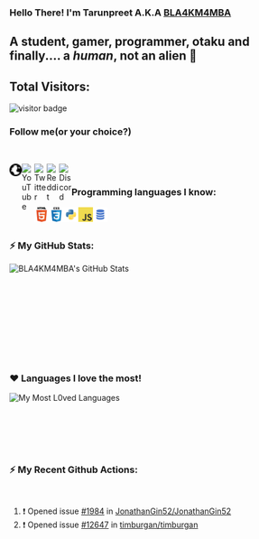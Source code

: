 ### Hello There! I'm Tarunpreet A.K.A [BLA4KM4MBA][website]

## A student, gamer, programmer, otaku and finally.... a *human*, not an alien 🤣

## Total Visitors:

<img src="https://profile-counter.glitch.me/BLA4KM4MBA/count.svg" alt="visitor badge"/>

### Follow me(or your choice?)

<br>

[<img align="left" alt="website" width="22px" src="https://raw.githubusercontent.com/iconic/open-iconic/master/svg/globe.svg" />][website]
[<img align="left" alt="YouTube" width="22px" src="https://cdn.jsdelivr.net/npm/simple-icons@v3/icons/youtube.svg" />][youtube]
[<img align="left" alt="Twitter" width="22px" src="https://simpleicons.org/icons/twitter.svg" />][twitter]
[<img align="left" alt="Reddit" width="22px" src="https://simpleicons.org/icons/reddit.svg" />][reddit]
[<img align="left" alt="Discord" width="22px" src="https://simpleicons.org/icons/discord.svg" />][discord]

<br>

### Programming languages I know:

[<img align="left" alt="HTML5" width="26px" src="https://raw.githubusercontent.com/github/explore/80688e429a7d4ef2fca1e82350fe8e3517d3494d/topics/html/html.png" />](https://en.wikipedia.org/wiki/HTML5)
[<img align="left" alt="CSS" width="26px" src="https://raw.githubusercontent.com/github/explore/80688e429a7d4ef2fca1e82350fe8e3517d3494d/topics/css/css.png"/>](https://en.wikipedia.org/wiki/CSS)
[<img align="left" alt="Python" width="26px" src="https://raw.githubusercontent.com/github/explore/80688e429a7d4ef2fca1e82350fe8e3517d3494d/topics/python/python.png"  />](https://en.wikipedia.org/wiki/Python_(programming_language))
[<img align="left" alt="JavScript" width="26px" src="https://raw.githubusercontent.com/github/explore/80688e429a7d4ef2fca1e82350fe8e3517d3494d/topics/javascript/javascript.png"/>](https://en.wikipedia.org/wiki/JavaScript)
[<img align="left" alt="SQL" width="26px" src="https://raw.githubusercontent.com/github/explore/80688e429a7d4ef2fca1e82350fe8e3517d3494d/topics/sql/sql.png"/>](https://en.wikipedia.org/wiki/SQL)

<br />
<br />


### :zap: My GitHub Stats:

  <img align="left" alt="BLA4KM4MBA's GitHub Stats" src="https://github-readme-stats.vercel.app/api?username=BLA4KM4MBA&theme=tokyonight" />

<br />
<br />
<br />
<br />
<br />
<br />
<br />
<br />
<br />
<br />

### :heart: Languages I love the most!

  <img align="left" alt="My Most L0ved Languages" src="https://github-readme-stats.vercel.app/api/top-langs/?username=BLA4KM4MBA&"/>

<br />
<br />
<br />
<br />
<br />
<br />

### ⚡ My Recent Github Actions:

<br />


<!--START_SECTION:activity-->
1. ❗️ Opened issue [#1984](https://github.com/JonathanGin52/JonathanGin52/issues/1984) in [JonathanGin52/JonathanGin52](https://github.com/JonathanGin52/JonathanGin52)
2. ❗️ Opened issue [#12647](https://github.com/timburgan/timburgan/issues/12647) in [timburgan/timburgan](https://github.com/timburgan/timburgan)
<!--END_SECTION:activity-->

[website]: https://www.tarunpreet.ml
[twitter]: https://twitter.com/BLA4KM4MBA
[youtube]: https://www.youtube.com/channel/UC8IPICpCbMIYz7sSSVBZNFw
[reddit]:  https://www.reddit.com/user/BLA4KM4MBA
[discord]: mailto:BLA4KM4MBA#4698
